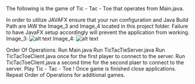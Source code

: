 The following is the game of Tic - Tac - Toe that operates from Main.java.

In order to utilize JAVAFX ensure that your run configuration and Java Build Path are
IAW the Image_3 and Image_4 located in this project folder. Failure to have JavaFX setup accordingly
will prevent the application from working.
Image_3:
![alt text](github.com/nsands1/Games/blob/main/TicTacToe_Server_Client/Image3.JPG)
Image_4:
![alt text](github.com/nsands1/Games/blob/main/TicTacToe_Server_Client/Image4.JPG)

Order Of Operations:
Run Main.java
Run TicTacTieServer.java
Run TicTacToeClient.java once for the first player to connect to the server.
Run TicTacToeClient.java a second time for the second plaer to connect to the server.
Play Tic - Tac - Toe !
Once game is finished close applications.
Repeat Order of Operations for additional games.
